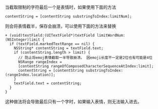 当截取限制的字符最后一个是表情时，如果使用下面的方法

    contentString = [contentString substringToIndex:limitNum];

则会将表情截半，保存会崩溃，可以使用下面的方法来替换

    + (void)textField:(UITextField*)textField limitWordNum:(NSInteger)limit {
      if (textField.markedTextRange == nil) {
        NSString* contentString = textField.text;
        if (contentString.length > limit) {
          // 防止将emoj表情截取一半导致崩溃。 因emoji长度不一定是2位也有可能是4位
          NSRange rangeIndex =
          [contentString rangeOfComposedCharacterSequenceAtIndex:limit];
          contentString = [contentString substringToIndex:(rangeIndex.location)];
        }
        textField.text = contentString;
      }
    }

这种做法将会导致最后只有一个字时，如果输入表情，则无法输入进去。
